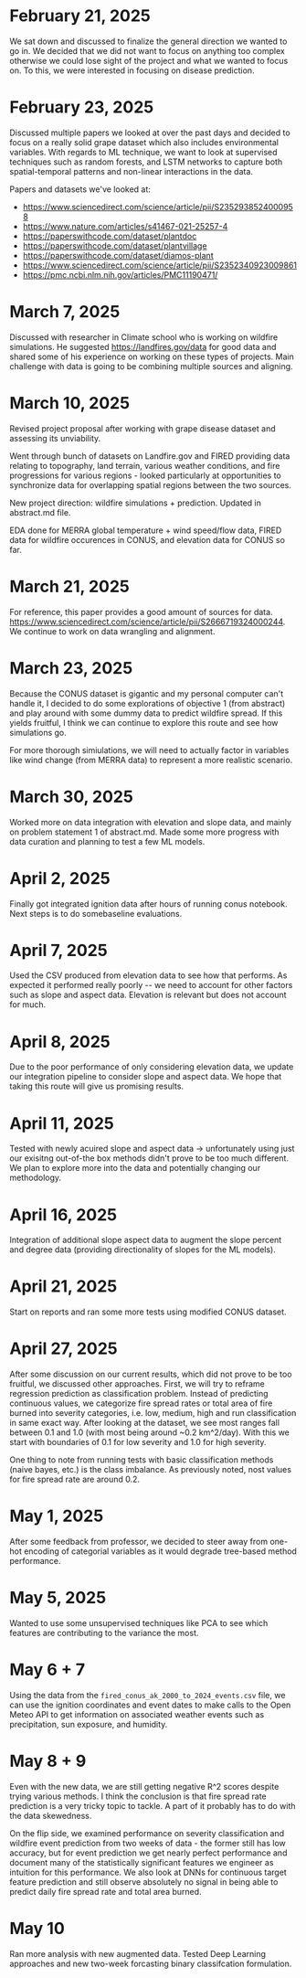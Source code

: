 # February 21, 2025
We sat down and discussed to finalize the general direction we wanted to go in. We decided that we did not want to focus on anything too complex otherwise we could lose sight of the project and what we wanted to focus on. To this, we were interested in focusing on disease prediction.

# February 23, 2025
Discussed multiple papers we looked at over the past days and decided to focus on a really solid grape dataset which also includes environmental variables. With regards to ML technique, we want to look at supervised techniques such as random forests, and LSTM networks to capture both spatial-temporal patterns and non-linear interactions in the data.

Papers and datasets we've looked at:
* https://www.sciencedirect.com/science/article/pii/S2352938524000958
* https://www.nature.com/articles/s41467-021-25257-4
* https://paperswithcode.com/dataset/plantdoc
* https://paperswithcode.com/dataset/plantvillage
* https://paperswithcode.com/dataset/diamos-plant 
* https://www.sciencedirect.com/science/article/pii/S2352340923009861
* https://pmc.ncbi.nlm.nih.gov/articles/PMC11190471/ 

# March 7, 2025
Discussed with researcher in Climate school who is working on wildfire simulations. He suggested https://landfires.gov/data for good data and shared some of his experience on working on these types of projects. Main challenge with data is going to be combining multiple sources and aligning.

# March 10, 2025
Revised project proposal after working with grape disease dataset and assessing its unviability.

Went through bunch of datasets on Landfire.gov and FIRED providing data relating to topography, land terrain, various weather conditions, and fire progressions for various regions - looked particularly at opportunities to synchronize data for overlapping spatial regions between the two sources.

New project direction: wildfire simulations + prediction. Updated in abstract.md file.

EDA done for MERRA global temperature + wind speed/flow data, FIRED data for wildfire occurences in CONUS, and elevation data for CONUS so far.

# March 21, 2025
For reference, this paper provides a good amount of sources for data. https://www.sciencedirect.com/science/article/pii/S2666719324000244. We continue to work on data wrangling and alignment.

# March 23, 2025
Because the CONUS dataset is gigantic and my personal computer can't handle it, I decided to do some explorations of objective 1 (from abstract) and play around with some dummy data to predict wildfire spread. If this yields fruitful, I think we can continue to explore this route and see how simulations go. 

For more thorough simiulations, we will need to actually factor in variables like wind change (from MERRA data) to represent a more realistic scenario.

# March 30, 2025
Worked more on data integration with elevation and slope data, and mainly on problem statement 1 of abstract.md. Made some more progress with data curation and planning to test a few ML models.


# April 2, 2025
Finally got integrated ignition data after hours of running conus notebook. Next steps is to do somebaseline evaluations.

# April 7, 2025
Used the CSV produced from elevation data to see how that performs. As expected it performed really poorly -- we need to account for other factors such as slope and aspect data. Elevation is relevant but does not account for much.

# April 8, 2025
Due to the poor performance of only considering elevation data, we update our integration pipeline to consider slope and aspect data. We hope that taking this route will give us promising results.

# April 11, 2025
Tested with newly acuired slope and aspect data -> unfortunately using just our exisitng out-of-the box methods didn't prove to be too much different. We plan to explore more into the data and potentially changing our methodology.

# April 16, 2025
Integration of additional slope aspect data to augment the slope percent and degree data (providing directionality of slopes for the ML models).


# April 21, 2025
Start on reports and ran some more tests using modified CONUS dataset.

# April 27, 2025
After some discussion on our current results, which did not prove to be too fruitful, we discussed other approaches. First, we will try to reframe regression prediction as classification problem. Instead of predicting continuous values, we categorize fire spread rates or total area of fire burned into severity categories, i.e. low, medium, high and run classification in same exact way. After looking at the dataset, we see most ranges fall between 0.1 and 1.0 (with most being around ~0.2 km^2/day). With this we start with boundaries of 0.1 for low severity and 1.0 for high severity.

One thing to note from running tests with basic classification methods (naive bayes, etc.) is the class imbalance. As previously noted, nost values for fire spread rate are around 0.2.


# May 1, 2025
After some feedback from professor, we decided to steer away from one-hot encoding of categorial variables as it would degrade tree-based method performance.

# May 5, 2025
Wanted to use some unsupervised techniques like PCA to see which features are contributing to the variance the most.

# May 6 + 7
Using the data from the `fired_conus_ak_2000_to_2024_events.csv` file, we can use the ignition coordinates and event dates to make calls to the Open Meteo API to get information on associated weather events such as precipitation, sun exposure, and humidity.

# May 8 + 9
Even with the new data, we are still getting negative R^2 scores despite trying various methods. I think the conclusion is that fire spread rate prediction is a very tricky topic to tackle. A part of it probably has to do with the data skewedness.

On the flip side, we examined performance on severity classification and wildfire event prediction from two weeks of data - the former still has low accuracy, but for event prediction we get nearly perfect performance and document many of the statistically significant features we engineer as intuition for this performance. We also look at DNNs for continuous target feature prediction and still observe absolutely no signal in being able to predict daily fire spread rate and total area burned. 

# May 10
Ran more analysis with new augmented data. Tested Deep Learning approaches and new two-week forcasting binary classifcation formulation.
